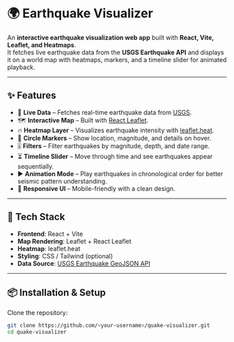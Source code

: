 # 🌍 Earthquake Visualizer

An **interactive earthquake visualization web app** built with **React, Vite, Leaflet, and Heatmaps**.  
It fetches live earthquake data from the **USGS Earthquake API** and displays it on a world map with heatmaps, markers, and a timeline slider for animated playback.

---

## ✨ Features

- 📡 **Live Data** – Fetches real-time earthquake data from [USGS](https://earthquake.usgs.gov/).
- 🗺 **Interactive Map** – Built with [React Leaflet](https://react-leaflet.js.org/).
- 🔥 **Heatmap Layer** – Visualizes earthquake intensity with [leaflet.heat](https://github.com/Leaflet/Leaflet.heat).
- 📍 **Circle Markers** – Show location, magnitude, and details on hover.
- 🎚 **Filters** – Filter earthquakes by magnitude, depth, and date range.
- ⏳ **Timeline Slider** – Move through time and see earthquakes appear sequentially.
- ▶️ **Animation Mode** – Play earthquakes in chronological order for better seismic pattern understanding.
- 📱 **Responsive UI** – Mobile-friendly with a clean design.

---

## 🚀 Tech Stack

- **Frontend**: React + Vite  
- **Map Rendering**: Leaflet + React Leaflet  
- **Heatmap**: leaflet.heat  
- **Styling**: CSS / Tailwind (optional)  
- **Data Source**: [USGS Earthquake GeoJSON API](https://earthquake.usgs.gov/earthquakes/feed/v1.0/geojson.php)  

---

## 📦 Installation & Setup

Clone the repository:

```bash
git clone https://github.com/<your-username>/quake-visualizer.git
cd quake-visualizer